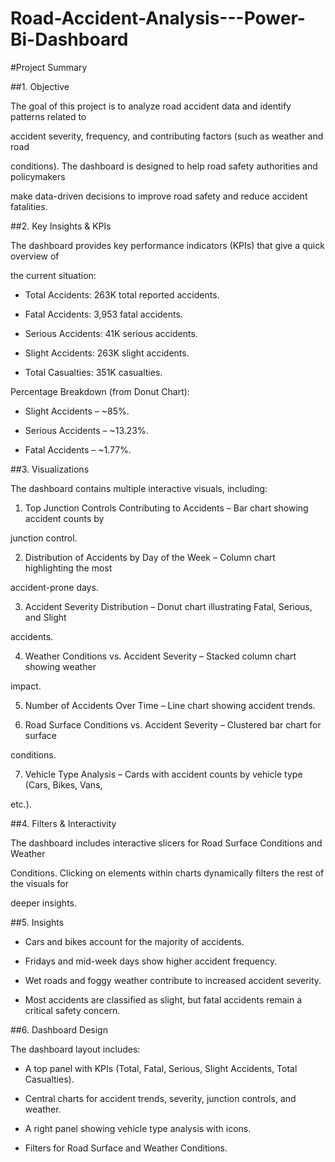 # Road-Accident-Analysis---Power-Bi-Dashboard


#Project Summary

##1. Objective

The goal of this project is to analyze road accident data and identify patterns related to 

accident severity, frequency, and contributing factors (such as weather and road 

conditions). The dashboard is designed to help road safety authorities and policymakers 

make data-driven decisions to improve road safety and reduce accident fatalities.

##2. Key Insights & KPIs

The dashboard provides key performance indicators (KPIs) that give a quick overview of 

the current situation:

- Total Accidents: 263K total reported accidents.

- Fatal Accidents: 3,953 fatal accidents.

- Serious Accidents: 41K serious accidents.

- Slight Accidents: 263K slight accidents.

- Total Casualties: 351K casualties.

Percentage Breakdown (from Donut Chart):

- Slight Accidents – ~85%.

- Serious Accidents – ~13.23%.

- Fatal Accidents – ~1.77%.

##3. Visualizations

The dashboard contains multiple interactive visuals, including:

1. Top Junction Controls Contributing to Accidents – Bar chart showing accident counts by 

junction control.

2. Distribution of Accidents by Day of the Week – Column chart highlighting the most 

accident-prone days.

3. Accident Severity Distribution – Donut chart illustrating Fatal, Serious, and Slight 

accidents.

4. Weather Conditions vs. Accident Severity – Stacked column chart showing weather 

impact.

5. Number of Accidents Over Time – Line chart showing accident trends.

6. Road Surface Conditions vs. Accident Severity – Clustered bar chart for surface 

conditions.

7. Vehicle Type Analysis – Cards with accident counts by vehicle type (Cars, Bikes, Vans, 

etc.).

##4. Filters & Interactivity

The dashboard includes interactive slicers for Road Surface Conditions and Weather 

Conditions. Clicking on elements within charts dynamically filters the rest of the visuals for 

deeper insights.

##5. Insights

- Cars and bikes account for the majority of accidents.

- Fridays and mid-week days show higher accident frequency.

- Wet roads and foggy weather contribute to increased accident severity.

- Most accidents are classified as slight, but fatal accidents remain a critical safety concern.

##6. Dashboard Design

The dashboard layout includes:

- A top panel with KPIs (Total, Fatal, Serious, Slight Accidents, Total Casualties).

- Central charts for accident trends, severity, junction controls, and weather.

- A right panel showing vehicle type analysis with icons.

- Filters for Road Surface and Weather Conditions.
